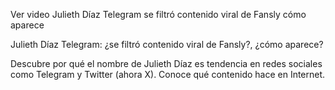 Ver video Julieth Díaz Telegram se filtró contenido viral de Fansly cómo aparece

Julieth Díaz Telegram: ¿se filtró contenido viral de Fansly?, ¿cómo aparece?

Descubre por qué el nombre de Julieth Díaz es tendencia en redes sociales como Telegram y Twitter (ahora X). Conoce qué contenido hace en Internet.
